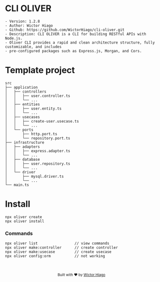 # CLI OLIVER

```
- Version: 1.2.8
- Author: Wictor Hiago
- Github: https://github.com/WictorHiago/cli-oliver.git
- Description: CLI OLIVER is a CLI for building RESTful APIs with Node.js.
- Oliver CLI provides a rapid and clean architecture structure, fully customizable, and includes
- pre-configured packages such as Express.js, Morgan, and Cors.
```

# Template project

```
src
├── application
│   ├── controllers
│   │   ├── user.controller.ts
│   │   └── ...
│   ├── entities
│   │   ├── user.entity.ts
│   │   └── ...
│   ├── usecases
│   │   ├── create-user.usecase.ts
│   │   └── ...
│   └── ports
│       ├── http.port.ts
│       └── repository.port.ts
├── infrastructure
│   ├── adapters
│   │   ├── express.adapter.ts
│   │   └── ...
│   ├── database
│   │   ├── user.repository.ts
│   │   └── ...
│   └── driver
│       ├── mysql.driver.ts
│       └── ...
└── main.ts
```

# Install

```
npx oliver create
npx oliver install
```

### Commands

```
npx oliver list                 // view commands
npx oliver make:controller      // create controller
npx oliver make:usecase         // create usecase
npx oliver config:orm           // not working
```

<br>
<br>
<div align="center">
  <sub>Built with ❤︎ by <a href="https://github.com/WictorHiago/cli-oliver.git">Wictor Hiago</a>
</div>
